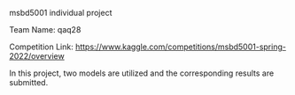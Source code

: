 msbd5001 individual project

Team Name: qaq28

Competition Link: https://www.kaggle.com/competitions/msbd5001-spring-2022/overview

In this project, two models are utilized and the corresponding results are submitted.
